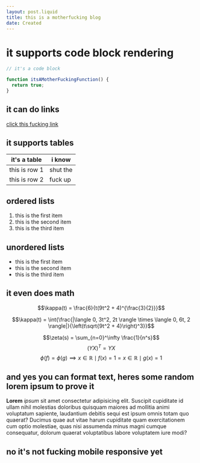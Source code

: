 ```yaml
---
layout: post.liquid
title: this is a motherfucking blog
date: Created
---
```


# it supports code block rendering

```js
// it's a code block

function itsAMotherFuckingFunction() {
  return true;
}
```

## it can do links

[click this fucking link](https://jason-wong.me)

## it supports tables

| it's a table  | i know   |
| ------------- | -------- |
| this is row 1 | shut the |
| this is row 2 | fuck up  |

## ordered lists

1. this is the first item
2. this is the second item
3. this is the third item

## unordered lists

- this is the first item
- this is the second item
- this is the third item

## it even does math

$$\kappa(t) = \frac{6}{t(9t^2 + 4)^{\frac{3}{2}}}$$

$$\kappa(t) = \int{\frac{|\langle 0, 3t^2, 2t \rangle \times \langle 0, 6t, 2 \rangle|}{\left(t\sqrt{9t^2 + 4}\right)^3}}$$

$$\zeta(s) = \sum_{n=0}^\infty \frac{1}{n^s}$$
$$(YX)^T = YX$$
$$\phi(f) = \phi(g) \implies { x \in \mathbb{R} \mid f(x) = 1 } = { x \in \mathbb{R} \mid g(x) = 1 }$$

## and yes you can format text, heres some random lorem ipsum to prove it

**Lorem** _ipsum_ sit amet consectetur adipisicing elit. Suscipit cupiditate id ullam nihil molestias doloribus quisquam maiores ad mollitia animi voluptatum sapiente, laudantium debitis sequi est ipsum omnis totam quo quaerat? Ducimus quae aut vitae harum cupiditate quam exercitationem cum optio molestiae, quas nisi assumenda minus magni cumque consequatur, dolorum quaerat voluptatibus labore voluptatem iure modi?

## no it's not fucking mobile responsive yet
